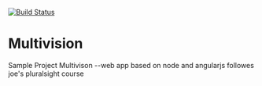 [![Build Status](https://travis-ci.org/ImRakeshThakur/Multivision.png)](https://travis-ci.org/ImRakeshThakur/Multivision)

# Multivision
Sample Project
Multivison --web app based on node and angularjs followes joe's pluralsight course
